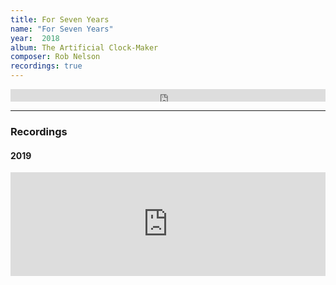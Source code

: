 ```yaml
---
title: For Seven Years
name: "For Seven Years"
year:  2018
album: The Artificial Clock-Maker
composer: Rob Nelson
recordings: true
---
```

<iframe width="100%" height="20" scrolling="no" frameborder="no" allow="autoplay" src="https://w.soundcloud.com/player/?url=https%3A//api.soundcloud.com/tracks/436873728&color=%23ff5500&inverse=false&auto_play=false&show_user=true"></iframe>

<hr/>

<h3>Recordings</h3>
<h4>2019</h4>
<iframe width="100%" height="166" scrolling="no" frameborder="no" allow="autoplay" src="https://w.soundcloud.com/player/?url=https%3A//api.soundcloud.com/tracks/436873728&color=%23ff5500&auto_play=false&hide_related=false&show_comments=true&show_user=true&show_reposts=false&show_teaser=true"></iframe>


